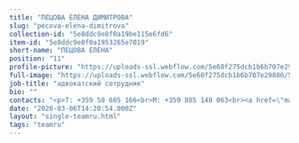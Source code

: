 ```yaml
---
title: "ПЕЦОВА ЕЛЕНА ДИМИТРОВА"
slug: "pecova-elena-dimitrova"
collection-id: "5e8ddc9e8f0a19be115e6fd6"
item-id: "5e8ddc9e8f0a1953265e7019"
short-name: "ПЕЦОВА ЕЛЕНА"
position: "11"
profile-picture: "https://uploads-ssl.webflow.com/5e60f275dcb1b6b707e29886/5e60f2eaafff655d459b9af7_5e52e2aa258ffe1ae28cc7ef_5ca391d27553532838f8a527_Petsova_Small.jpeg"
full-image: "https://uploads-ssl.webflow.com/5e60f275dcb1b6b707e29886/5e60f2eaafff6503ac9b9af9_5e52e2aa258ffe27438cc7ee_5ca391e0af774a410f2a1e2f_Petsova.jpeg"
job-title: "адвокатский сотрудник"
bio: ""
contacts: "<p>T: +359 58 605 166<br>M: +359 885 148 063<br><a href=\"mailto:petsova@kantora.bg\">PETSOVA@KANTORA.BG</a><br>SKYPE:&nbsp;SATRUDNIK_ELENA_PETSOVA</p>"
date: "2020-03-06T14:20:54.000Z"
layout: "single-teamru.html"
tags: "teamru"
---
```



